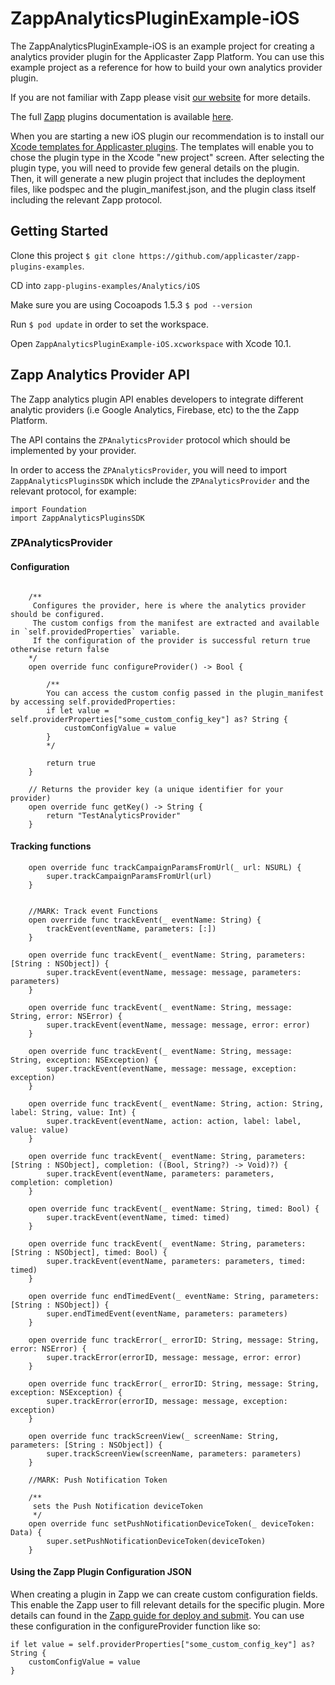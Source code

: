 # ZappAnalyticsPluginExample-iOS

The ZappAnalyticsPluginExample-iOS is an example project for creating a analytics provider plugin for the Applicaster Zapp Platform. You can use this example project as a reference for how to build your own analytics provider plugin.

If you are not familiar with Zapp please visit [our website](http://applicaster.com/?page=product) for more details.

The full [Zapp](http://zapp.applicaster.com) plugins documentation is available [here](https://developer.applicaster.com).

When you are starting a new iOS plugin our recommendation is to install our [Xcode templates for Applicaster plugins](https://github.com/applicaster/zapp-plugins-ios-templates). The templates will enable you to chose the plugin type in the Xcode "new project" screen. After selecting the plugin type, you will need to provide few general details on the plugin. Then, it will generate a new plugin project that includes the deployment files, like podspec and the plugin_manifest.json, and the plugin class itself including the relevant Zapp protocol.

## Getting Started
Clone this project `$ git clone https://github.com/applicaster/zapp-plugins-examples`.

CD into `zapp-plugins-examples/Analytics/iOS`

Make sure you are using Cocoapods 1.5.3 `$ pod --version`

Run `$ pod update` in order to set the workspace.

Open `ZappAnalyticsPluginExample-iOS.xcworkspace` with Xcode 10.1.

## Zapp Analytics Provider API
The Zapp analytics plugin API enables developers to integrate different analytic providers (i.e Google Analytics, Firebase, etc) to the the Zapp Platform.

The API contains the `ZPAnalyticsProvider` protocol which should be implemented by your provider.

In order to access the `ZPAnalyticsProvider`, you will need to import  `ZappAnalyticsPluginsSDK`  which include the `ZPAnalyticsProvider` and the relevant protocol, for example:

```
import Foundation
import ZappAnalyticsPluginsSDK
```

### ZPAnalyticsProvider

#### Configuration
```//MARK: Configuration

    /**
     Configures the provider, here is where the analytics provider should be configured.
     The custom configs from the manifest are extracted and available in `self.providedProperties` variable.
     If the configuration of the provider is successful return true otherwise return false
    */
    open override func configureProvider() -> Bool {

        /**
        You can access the custom config passed in the plugin_manifest by accessing self.providedProperties:
        if let value = self.providerProperties["some_custom_config_key"] as? String {
            customConfigValue = value
        }
        */

        return true
    }

    // Returns the provider key (a unique identifier for your provider)
    open override func getKey() -> String {
        return "TestAnalyticsProvider"
    }
```

#### Tracking functions
```// Tracking url params if implemented on one of the plugins
    open override func trackCampaignParamsFromUrl(_ url: NSURL) {
        super.trackCampaignParamsFromUrl(url)
    }


    //MARK: Track event Functions
    open override func trackEvent(_ eventName: String) {
        trackEvent(eventName, parameters: [:])
    }

    open override func trackEvent(_ eventName: String, parameters: [String : NSObject]) {
        super.trackEvent(eventName, message: message, parameters: parameters)
    }

    open override func trackEvent(_ eventName: String, message: String, error: NSError) {
        super.trackEvent(eventName, message: message, error: error)
    }

    open override func trackEvent(_ eventName: String, message: String, exception: NSException) {
        super.trackEvent(eventName, message: message, exception: exception)
    }

    open override func trackEvent(_ eventName: String, action: String, label: String, value: Int) {
        super.trackEvent(eventName, action: action, label: label, value: value)
    }

    open override func trackEvent(_ eventName: String, parameters: [String : NSObject], completion: ((Bool, String?) -> Void)?) {
        super.trackEvent(eventName, parameters: parameters, completion: completion)
    }

    open override func trackEvent(_ eventName: String, timed: Bool) {
        super.trackEvent(eventName, timed: timed)
    }

    open override func trackEvent(_ eventName: String, parameters: [String : NSObject], timed: Bool) {
        super.trackEvent(eventName, parameters: parameters, timed: timed)
    }

    open override func endTimedEvent(_ eventName: String, parameters: [String : NSObject]) {
        super.endTimedEvent(eventName, parameters: parameters)
    }

    open override func trackError(_ errorID: String, message: String, error: NSError) {
        super.trackError(errorID, message: message, error: error)
    }

    open override func trackError(_ errorID: String, message: String, exception: NSException) {
        super.trackError(errorID, message: message, exception: exception)
    }

    open override func trackScreenView(_ screenName: String, parameters: [String : NSObject]) {
        super.trackScreenView(screenName, parameters: parameters)
    }

    //MARK: Push Notification Token

    /**
     sets the Push Notification deviceToken
     */
    open override func setPushNotificationDeviceToken(_ deviceToken: Data) {
        super.setPushNotificationDeviceToken(deviceToken)
    }
```


#### Using the Zapp Plugin Configuration JSON
When creating a plugin in Zapp we can create custom configuration fields. This enable the Zapp user to fill relevant details for the specific plugin. More details can found in the [Zapp guide for deploy and submit](https://developer-zapp.applicaster.com/getting-started/deploy-and-submit.html).
You can use these configuration in the configureProvider function like so:

```
if let value = self.providerProperties["some_custom_config_key"] as? String {
    customConfigValue = value
}
```

